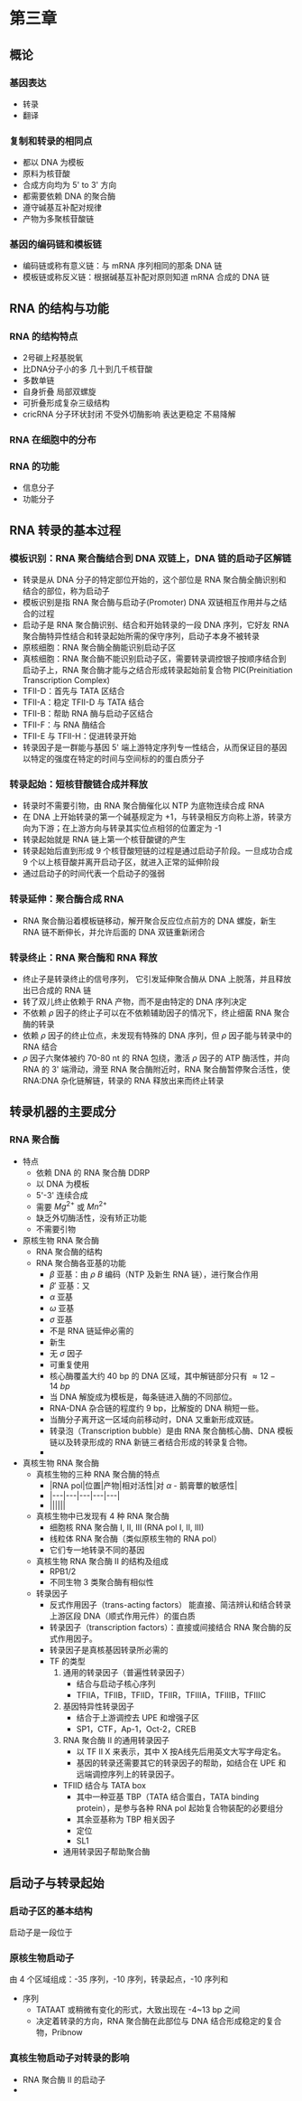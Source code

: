# 第三章

## 概论

### 基因表达

- 转录
- 翻译

### 复制和转录的相同点

- 都以 DNA 为模板
- 原料为核苷酸
- 合成方向均为 5' to 3' 方向
- 都需要依赖 DNA 的聚合酶
- 遵守碱基互补配对规律
- 产物为多聚核苷酸链

### 基因的编码链和模板链

- 编码链或称有意义链：与 mRNA 序列相同的那条 DNA 链
- 模板链或称反义链：根据碱基互补配对原则知道 mRNA 合成的 DNA 链

## RNA 的结构与功能

### RNA 的结构特点

- 2号碳上羟基脱氧
- 比DNA分子小的多 几十到几千核苷酸
- 多数单链
- 自身折叠 局部双螺旋
- 可折叠形成复杂三级结构
- cricRNA 分子环状封闭 不受外切酶影响 表达更稳定 不易降解

### RNA 在细胞中的分布

### RNA 的功能

- 信息分子
- 功能分子

## RNA 转录的基本过程

### 模板识别：RNA 聚合酶结合到 DNA 双链上，DNA 链的启动子区解链

- 转录是从 DNA 分子的特定部位开始的，这个部位是 RNA 聚合酶全酶识别和结合的部位，称为启动子
- 模板识别是指 RNA 聚合酶与启动子(Promoter) DNA 双链相互作用并与之结合的过程
- 启动子是 RNA 聚合酶识别、结合和开始转录的一段 DNA 序列，它好友 RNA 聚合酶特异性结合和转录起始所需的保守序列，启动子本身不被转录
- 原核细胞：RNA 聚合酶全酶能识别启动子区
- 真核细胞：RNA 聚合酶不能识别启动子区，需要转录调控银子按顺序结合到启动子上，RNA 聚合酶才能与之结合形成转录起始前复合物 PIC(Preinitiation Transcription Complex)
- TFII-D：首先与 TATA 区结合
- TFII-A：稳定 TFII-D 与 TATA 结合
- TFII-B：帮助 RNA 酶与启动子区结合
- TFII-F：与 RNA 酶结合
- TFII-E 与 TFII-H：促进转录开始
- 转录因子是一群能与基因 5' 端上游特定序列专一性结合，从而保证目的基因以特定的强度在特定的时间与空间标的的蛋白质分子

### 转录起始：短核苷酸链合成并释放

- 转录时不需要引物，由 RNA 聚合酶催化以 NTP 为底物连续合成 RNA
- 在 DNA 上开始转录的第一个碱基规定为 +1，与转录相反方向称上游，转录方向为下游；在上游方向与转录其实位点相邻的位置定为 -1
- 转录起始就是 RNA 链上第一个核苷酸键的产生
- 转录起始后直到形成 9 个核苷酸短链的过程是通过启动子阶段。一旦成功合成 9 个以上核苷酸并离开启动子区，就进入正常的延伸阶段
- 通过启动子的时间代表一个启动子的强弱

### 转录延伸：聚合酶合成 RNA

- RNA 聚合酶沿着模板链移动，解开聚合反应位点前方的 DNA 螺旋，新生 RNA 链不断伸长，并允许后面的 DNA 双链重新闭合

### 转录终止：RNA 聚合酶和 RNA 释放

- 终止子是转录终止的信号序列， 它引发延伸聚合酶从 DNA 上脱落，并且释放出已合成的 RNA 链
- 转了双儿终止依赖于 RNA 产物，而不是由特定的 DNA 序列决定
- 不依赖 $\rho$ 因子的终止子可以在不依赖辅助因子的情况下，终止细菌 RNA 聚合酶的转录
- 依赖 $\rho$ 因子的终止位点，未发现有特殊的 DNA 序列，但 $\rho$ 因子能与转录中的 RNA 结合
- $\rho$ 因子六聚体被约 70-80 nt 的 RNA 包绕，激活 $\rho$ 因子的 ATP 酶活性，并向 RNA 的 3' 端滑动，滑至 RNA 聚合酶附近时，RNA 聚合酶暂停聚合活性，使 RNA:DNA 杂化链解链，转录的 RNA 释放出来而终止转录

## 转录机器的主要成分

### RNA 聚合酶

- 特点
	- 依赖 DNA 的 RNA 聚合酶 DDRP
	- 以 DNA 为模板
	- 5'-3' 连续合成
	- 需要 $Mg^{2+}$ 或 $Mn^{2+}$ 
	- 缺乏外切酶活性，没有矫正功能
	- 不需要引物
- 原核生物 RNA 聚合酶
	- RNA 聚合酶的结构
	- RNA 聚合酶各亚基的功能
		- $\beta$ 亚基：由 $\rho\ B$ 编码（NTP 及新生 RNA 链），进行聚合作用
		- $\beta'$ 亚基：又
		- $\alpha$ 亚基
		- $\omega$ 亚基
		- $\sigma$ 亚基
		- 不是 RNA 链延伸必需的
		- 新生
		- 无 $\sigma$ 因子
		- 可重复使用
		- 核心酶覆盖大约 40 bp 的 DNA 区域，其中解链部分只有 $\approx 12-14\ bp$ 
		- 当 DNA 解旋成为模板是，每条链进入酶的不同部位。
		- RNA-DNA 杂合链的程度约 9 bp，比解旋的 DNA 稍短一些。
		- 当酶分子离开这一区域向前移动时，DNA 又重新形成双链。
		- 转录泡（Transcription bubble）是由 RNA 聚合酶核心酶、DNA 模板链以及转录形成的 RNA 新链三者结合形成的转录复合物。
		- 
- 真核生物 RNA 聚合酶
	- 真核生物的三种 RNA 聚合酶的特点
		- |RNA pol|位置|产物|相对活性|对 $\alpha$ - 鹅膏蕈的敏感性|
		- |---|---|---|---|---|
		- ||||||
	- 真核生物中已发现有 4 种 RNA 聚合酶
		- 细胞核 RNA 聚合酶 $\mathrm{I,\ II,\ III\ (RNA\ pol\ I,\ II,\ III)}$ 
		- 线粒体 RNA 聚合酶（类似原核生物的 RNA pol）
		- 它们专一地转录不同的基因
	- 真核生物 RNA 聚合酶 II 的结构及组成
		- RPB1/2 
		- 不同生物 3 类聚合酶有相似性
	- 转录因子
		- 反式作用因子（trans-acting factors） 能直接、简洁辨认和结合转录上游区段 DNA（顺式作用元件）的蛋白质
		- 转录因子（transcription factors）：直接或间接结合 RNA 聚合酶的反式作用因子。
		- 转录因子是真核基因转录所必需的
		- TF 的类型
			1. 通用的转录因子（普遍性转录因子）
				+ 结合与启动子核心序列
				+ TFIIA，TFIIB，TFIID，TFIIR，TFIIIA，TFIIIB，TFIIIC
			2. 基因特异性转录因子
				+ 结合于上游调控去 UPE 和增强子区
				+ SP1，CTF，Ap-1，Oct-2，CREB
			3. RNA 聚合酶 II 的通用转录因子
				+ 以 TF II X 来表示，其中 X 按A线先后用英文大写字母定名。
				+ 基因的转录还需要其它的转录因子的帮助，如结合在 UPE 和远端调控序列上的转录因子。
			+ TFIID 结合与 TATA box
				+ 其中一种亚基 TBP（TATA 结合蛋白，TATA binding protein），是参与各种 RNA pol 起始复合物装配的必要组分
				+ 其余亚基称为 TBP 相关因子
				+ 定位
				+ SL1
			+ 通用转录因子帮助聚合酶

## 启动子与转录起始

### 启动子区的基本结构

启动子是一段位于

### 原核生物启动子

由 4 个区域组成：-35 序列，-10 序列，转录起点，-10 序列和 

 + 序列
	 + TATAAT 或稍微有变化的形式，大致出现在 -4~13 bp 之间
	 + 决定着转录的方向，RNA 聚合酶在此部位与 DNA 结合形成稳定的复合物，Pribnow

### 真核生物启动子对转录的影响

+ RNA 聚合酶 II 的启动子
+ 